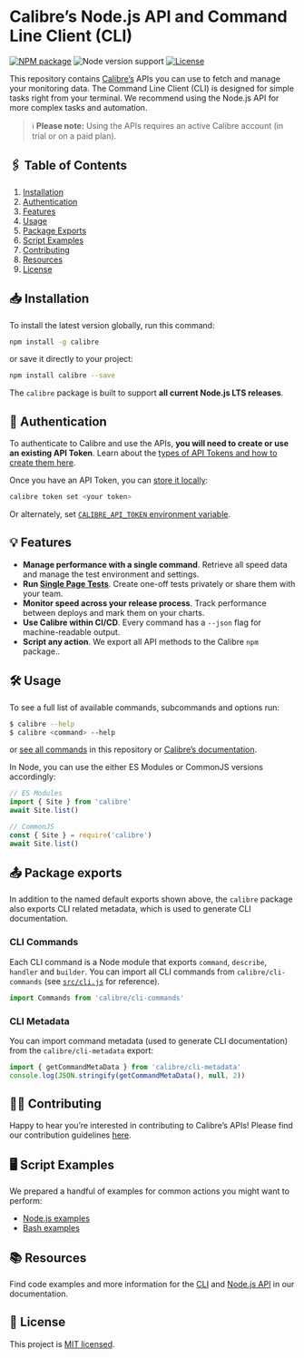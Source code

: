 # Calibre’s Node.js API and Command Line Client (CLI)

[![NPM package](https://img.shields.io/npm/v/calibre?color=informational)](https://www.npmjs.com/package/calibre)
![Node version support](https://img.shields.io/node/v/calibre?color=informational)
[![License](https://img.shields.io/github/license/calibreapp/cli?color=informational)](https://github.com/calibreapp/cli/blob/main/LICENSE)

This repository contains [Calibre’s](https://calibreapp.com/) APIs you can use to fetch and manage your monitoring data. The Command Line Client (CLI) is designed for simple tasks right from your terminal. We recommend using the Node.js API for more complex tasks and automation.

> ℹ️ **Please note:** Using the APIs requires an active Calibre account (in trial or on a paid plan).

## 🖇 Table of Contents

1. [Installation](#-installation)
2. [Authentication](#-authentication)
3. [Features](#-features)
4. [Usage](#-usage)
5. [Package Exports](#-package-exports)
6. [Script Examples](#-script-examples)
7. [Contributing](#-contributing)
8. [Resources](#-resources)
9. [License](#-license)

## 📥 Installation

To install the latest version globally, run this command:

```bash
npm install -g calibre
```

or save it directly to your project:

```bash
npm install calibre --save
```

The `calibre` package is built to support **all current Node.js LTS releases**.

## 🔐 Authentication

To authenticate to Calibre and use the APIs, **you will need to create or use an existing API Token**. Learn about the [types of API Tokens and how to create them here](https://calibreapp.com/docs/account-and-billing/manage-api-tokens).

Once you have an API Token, you can [store it locally](https://calibreapp.com/docs/automation/tokens#store-a-token-locally):

```bash
calibre token set <your token>
```

Or alternately, set [`CALIBRE_API_TOKEN` environment variable](https://calibreapp.com/docs/automation/tokens#store-a-token-as-an-environment-variable).

## 💡 Features

- **Manage performance with a single command**. Retrieve all speed data and manage the test environment and settings.
- **Run [Single Page Tests](https://calibreapp.com/docs/automation/single-page-tests)**. Create one-off tests privately or share them with your team.
- **Monitor speed across your release process**. Track performance between deploys and mark them on your charts.
- **Use Calibre within CI/CD**. Every command has a `--json` flag for machine-readable output.
- **Script any action**. We export all API methods to the Calibre `npm` package..

## 🛠 Usage

To see a full list of available commands, subcommands and options run:

```bash
$ calibre --help
$ calibre <command> --help
```

or [see all commands](CLI_COMMANDS.md) in this repository or [Calibre’s documentation](https://calibreapp.com/docs/automation/cli-commands).

In Node, you can use the either ES Modules or CommonJS versions accordingly:

```javascript
// ES Modules
import { Site } from 'calibre'
await Site.list()
```

```javascript
// CommonJS
const { Site } = require('calibre')
await Site.list()
```

## 📤 Package exports

In addition to the named default exports shown above, the `calibre` package also exports CLI related metadata, which is used to generate CLI documentation.

### CLI Commands

Each CLI command is a Node module that exports `command`, `describe`, `handler` and `builder`. You can import all CLI commands from `calibre/cli-commands` (see [`src/cli.js`](https://github.com/calibreapp/cli/blob/main/src/cli.js) for reference).

```javascript
import Commands from 'calibre/cli-commands'
```

### CLI Metadata

You can import command metadata (used to generate CLI documentation) from the `calibre/cli-metadata` export:

```javascript
import { getCommandMetaData } from 'calibre/cli-metadata'
console.log(JSON.stringify(getCommandMetaData(), null, 2))
```

## 🙌🏻 Contributing

Happy to hear you’re interested in contributing to Calibre’s APIs! Please find our contribution guidelines [here](CONTRIBUTING.md).

## 🖥 Script Examples

We prepared a handful of examples for common actions you might want to perform:

- [Node.js examples](examples/nodejs)
- [Bash examples](examples/bash)

## 📚 Resources

Find code examples and more information for the [CLI](https://calibreapp.com/docs/automation/cli) and [Node.js API](https://calibreapp.com/docs/automation/node) in our documentation.

## 💼 License
This project is [MIT licensed](LICENSE).
